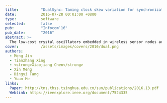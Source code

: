 ```yaml
---
title:          "DualSync: Taming clock skew variation for synchronization in low-power wireless networks"
date:           2016-07-28 00:01:00 +0800
type:           software
selected:       false
pub:            "Infocom’16"
pub_date:       "2016"
abstract: >-
  The low-cost crystal oscillators embedded in wireless sensor nodes are prone to be affected by their working condition, leading to undesired variation of clock skew. To preserve synchronized clocks, nodes have to undergo frequent re-synchronization to cope with the time-varying clock skew, which in turn means excessive energy consumption. In this paper, we propose DualSync, a synchronization approach for low-power wireless networks under dynamic working condition. By utilizing time-stamp exchanges and local measurement of temperature and voltage, DualSync maintains an accurate clock model to closely trace the relationship between clock skew and the influencing factors. We further incorporate an error-driven mechanism to facilitate interplay between Inter-Sync and Self-Sync, so as to preserve high synchronization accuracy while minimizing communication cost. We evaluate the performance of DualSync across various scenarios and compare it with state-of-art approaches. The experimental results illustrate the superior performance of DualSync in terms of both accuracy and energy efficiency.
cover:          /assets/images/covers/2016/dual.png
authors:
  - Meng Jin
  - Tianzhang Xing
  - <strong>Xiaojiang Chen</strong>
  - Xin Meng
  - Dingyi Fang
  - Yuan He
links:
  Paper: http://tns.thss.tsinghua.edu.cn/sun/publications/2016.13.pdf
  Weblink: https://ieeexplore.ieee.org/document/7524335
---
```

